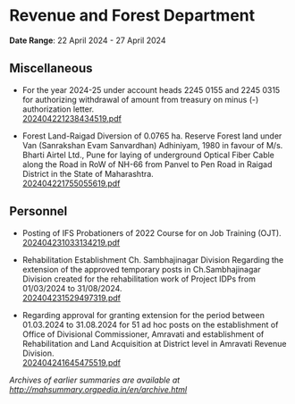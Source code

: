 # Revenue and Forest Department

**Date Range**: 22 April 2024 - 27 April 2024


## Miscellaneous
- For the year 2024-25 under account heads 2245 0155 and 2245 0315 for authorizing withdrawal of amount from treasury on minus (-) authorization letter.\
  [202404221238434519.pdf](https://gr.maharashtra.gov.in/Site/Upload/Government%20Resolutions/English/202404221238434519.pdf)

- Forest Land-Raigad Diversion of 0.0765 ha. Reserve Forest land under Van (Sanrakshan Evam Sanvardhan) Adhiniyam, 1980 in favour of M/s. Bharti Airtel Ltd., Pune for laying of underground Optical Fiber Cable along the Road in RoW of NH-66 from Panvel to Pen Road in Raigad District in the State of Maharashtra.\
  [202404221755055619.pdf](https://gr.maharashtra.gov.in/Site/Upload/Government%20Resolutions/English/202404221755055619.pdf)

## Personnel
- Posting of IFS Probationers of 2022 Course for on Job Training (OJT).\
  [202404231033134219.pdf](https://gr.maharashtra.gov.in/Site/Upload/Government%20Resolutions/English/202404231033134219....pdf)

- Rehabilitation Establishment Ch. Sambhajinagar Division Regarding the extension of the approved temporary posts in Ch.Sambhajinagar Division created for the rehabilitation work of Project IDPs from 01/03/2024 to 31/08/2024.\
  [202404231529497319.pdf](https://gr.maharashtra.gov.in/Site/Upload/Government%20Resolutions/English/202404231529497319.pdf)

- Regarding   approval for granting extension for the period between 01.03.2024 to 31.08.2024 for 51 ad hoc posts on the establishment of  Office of Divisional Commissioner, Amravati and establishment of  Rehabilitation and Land Acquisition at District level in Amravati Revenue Division.\
  [202404241645475519.pdf](https://gr.maharashtra.gov.in/Site/Upload/Government%20Resolutions/English/202404241645475519.pdf)


*Archives of earlier summaries are available at http://mahsummary.orgpedia.in/en/archive.html*